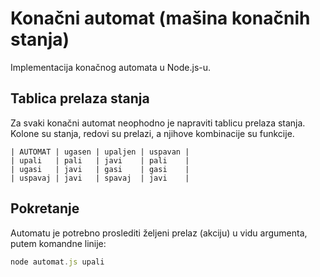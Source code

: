 # Konačni automat (mašina konačnih stanja)

Implementacija konačnog automata u Node.js-u.

## Tablica prelaza stanja

Za svaki konačni automat neophodno je napraviti tablicu prelaza stanja. Kolone su stanja, redovi su prelazi, a njihove kombinacije su funkcije.
```
| AUTOMAT | ugasen | upaljen | uspavan |
| upali   | pali   | javi    | pali    |
| ugasi   | javi   | gasi    | gasi    |
| uspavaj | javi   | spavaj  | javi    |
```
## Pokretanje

Automatu je potrebno proslediti željeni prelaz (akciju) u vidu argumenta, putem komandne linije:
```js
node automat.js upali
```
